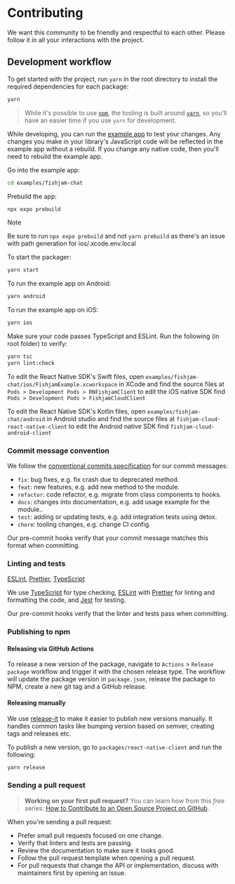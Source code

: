# Contributing

We want this community to be friendly and respectful to each other. Please
follow it in all your interactions with the project.

## Development workflow

To get started with the project, run `yarn` in the root directory to install the
required dependencies for each package:

```sh
yarn
```

> While it's possible to use [`npm`](https://github.com/npm/cli), the tooling is
> built around [`yarn`](https://classic.yarnpkg.com/), so you'll have an easier
> time if you use `yarn` for development.

While developing, you can run the [example app](/examples/fishjam-chat) to test your changes.
Any changes you make in your library's JavaScript code will be reflected in the
example app without a rebuild. If you change any native code, then you'll need
to rebuild the example app.

Go into the example app:

```sh
cd examples/fishjam-chat
```

Prebuild the app:

```sh
npx expo prebuild
```

> [!NOTE]
> Be sure to run `npx expo prebuild` and not `yarn prebuild` as there's an issue with path generation for ios/.xcode.env.local

To start the packager:

```sh
yarn start
```

To run the example app on Android:

```sh
yarn android
```

To run the example app on iOS:

```sh
yarn ios
```

Make sure your code passes TypeScript and ESLint. Run the following (in root folder) to verify:

```sh
yarn tsc
yarn lint:check
```

To edit the React Native SDK's Swift files, open `examples/fishjam-chat/ios/FishjamExample.xcworkspace` in XCode
and find the source files at
`Pods > Development Pods > RNFishjamClient`
to edit the iOS native SDK find
`Pods > Development Pods > FishjamCloudClient`

To edit the React Native SDK's Kotlin files, open `examples/fishjam-chat/android` in Android studio and find the
source files at
`fishjam-cloud-react-native-client`
to edit the Android native SDK find
`fishjam-cloud-android-client`

### Commit message convention

We follow the
[conventional commits specification](https://www.conventionalcommits.org/en) for
our commit messages:

- `fix`: bug fixes, e.g. fix crash due to deprecated method.
- `feat`: new features, e.g. add new method to the module.
- `refactor`: code refactor, e.g. migrate from class components to hooks.
- `docs`: changes into documentation, e.g. add usage example for the module..
- `test`: adding or updating tests, e.g. add integration tests using detox.
- `chore`: tooling changes, e.g. change CI config.

Our pre-commit hooks verify that your commit message matches this format when
committing.

### Linting and tests

[ESLint](https://eslint.org/), [Prettier](https://prettier.io/),
[TypeScript](https://www.typescriptlang.org/)

We use [TypeScript](https://www.typescriptlang.org/) for type checking,
[ESLint](https://eslint.org/) with [Prettier](https://prettier.io/) for linting
and formatting the code, and [Jest](https://jestjs.io/) for testing.

Our pre-commit hooks verify that the linter and tests pass when committing.

### Publishing to npm

#### Releasing via GitHub Actions

To release a new version of the package, navigate to `Actions` >
`Release package` workflow and trigger it with the chosen release type. The
workflow will update the package version in `package.json`, release the package
to NPM, create a new git tag and a GitHub release.

#### Releasing manually

We use [release-it](https://github.com/release-it/release-it) to make it easier
to publish new versions manually. It handles common tasks like bumping version
based on semver, creating tags and releases etc.

To publish a new version, go to `packages/react-native-client` and run the following:

```sh
yarn release
```

### Sending a pull request

> **Working on your first pull request?** You can learn how from this _free_
> series:
> [How to Contribute to an Open Source Project on GitHub](https://app.egghead.io/playlists/how-to-contribute-to-an-open-source-project-on-github).

When you're sending a pull request:

- Prefer small pull requests focused on one change.
- Verify that linters and tests are passing.
- Review the documentation to make sure it looks good.
- Follow the pull request template when opening a pull request.
- For pull requests that change the API or implementation, discuss with
  maintainers first by opening an issue.
